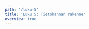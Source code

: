 ```yaml
---
path: '/luku-5'
title: 'Luku 5: Tietokannan rakenne'
overview: true
---
```


<pages-in-this-section></pages-in-this-section>
